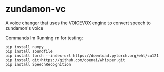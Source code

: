 # zundamon-vc
A voice changer that uses the VOICEVOX engine to convert speech to zundamon's voice

Commands Im Running rn for testing:
```
pip install numpy
pip install soundfile
pip install torch --index-url https://download.pytorch.org/whl/cu121
pip install git+https://github.com/openai/whisper.git
pip install SpeechRecognition
```